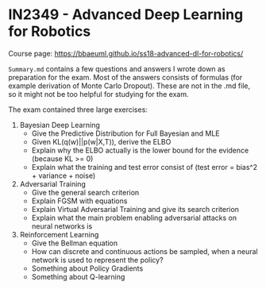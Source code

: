 # IN2349 - Advanced Deep Learning for Robotics

Course page: https://bbaeuml.github.io/ss18-advanced-dl-for-robotics/

`Summary.md` contains a few questions and answers I wrote down as preparation for the exam. Most of the answers consists of formulas (for example derivation of Monte Carlo Dropout). These are not in the .md file, so it might not be too helpful for studying for the exam.

The exam contained three large exercises:
1. Bayesian Deep Learning
   - Give the Predictive Distribution for Full Bayesian and MLE
   - Given KL(q(w)||p(w|X,T)), derive the ELBO
   - Explain why the ELBO actually is the lower bound for the evidence (because KL >= 0)
   - Explain what the training and test error consist of (test error = bias^2 + variance + noise)
2. Adversarial Training
   - Give the general search criterion
   - Explain FGSM with equations
   - Explain Virtual Adversarial Training and give its search criterion
   - Explain what the main problem enabling adversarial attacks on neural networks is
3. Reinforcement Learning
   - Give the Bellman equation
   - How can discrete and continuous actions be sampled, when a neural network is used to represent the policy?
   - Something about Policy Gradients
   - Something about Q-learning
